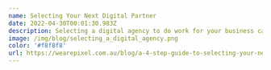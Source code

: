 ```yaml
---
name: Selecting Your Next Digital Partner
date: 2022-04-30T00:01:30.983Z
description: Selecting a digital agency to do work for your business can be a real tough decision, so we're here to help.
image: /img/blog/selecting_a_digital_agency.png
color: '#f8f8f8'
url: https://wearepixel.com.au/blog/a-4-step-guide-to-selecting-your-next-digital-partner/
---
```

